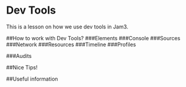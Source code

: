 # Dev Tools
This is a lesson on how we use dev tools in Jam3.


##How to work with Dev Tools?
###Elements
###Console
###Sources
###Network
###Resources
###Timeline
###Profiles

###Audits

##Nice Tips!

##Useful information
